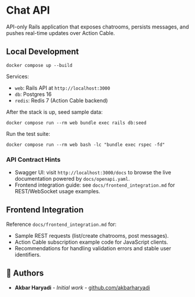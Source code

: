 # Chat API

API-only Rails application that exposes chatrooms, persists messages, and pushes
real-time updates over Action Cable.

## Local Development

```
docker compose up --build
```

Services:

- `web`: Rails API at `http://localhost:3000`
- `db`: Postgres 16
- `redis`: Redis 7 (Action Cable backend)

After the stack is up, seed sample data:

```
docker compose run --rm web bundle exec rails db:seed
```

Run the test suite:

```
docker compose run --rm web bash -lc "bundle exec rspec -fd"
```

### API Contract Hints

- Swagger UI: visit `http://localhost:3000/docs` to browse the live documentation powered by `docs/openapi.yaml`.
- Frontend integration guide: see `docs/frontend_integration.md` for REST/WebSocket usage examples.

## Frontend Integration

Reference `docs/frontend_integration.md` for:

- Sample REST requests (list/create chatrooms, post messages).
- Action Cable subscription example code for JavaScript clients.
- Recommendations for handling validation errors and stable user identifiers.

## 👥 Authors

- **Akbar Haryadi** - *Initial work* - [github.com/akbarharyadi](https://github.com/akbarharyadi)
